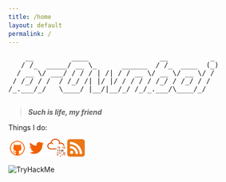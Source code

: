 ```yaml
---
title: /home
layout: default
permalink: /
---
```




<pre>
    __         ____                 __          _    
   / /_  _____/ __ \_      ______  / /_  ____  (_)   
  / __ \/ ___/ / / / | /| / / __ \/ __ \/ __ \/ /    
 / /_/ / /  / /_/ /| |/ |/ / / / / /_/ / /_/ / /     
/_.___/_/   \____/ |__/|__/_/ /_/_.___/\____/_/      
                                                    
</pre>


> **_Such is life, my friend_**


<p style="display:inline">
Things I do:

<a style="display:inline" target="new" href="https://github.com/br0wnboi"><img style="display:inline" src="./img/Social_Icons/github.png"  width="7%" height=auto alt="github"></a>	<a style="display:inline" target="new" href="https://twitter.com/br0wnboi"><img style="display:inline" src="./img/Social_Icons/twitter.png"  width="7%" height=auto alt="twitter"></a>	<a style="display:inline" target="new" href="https://tryhackme.com/p/br0wnboi"><img style="display:inline" src="./img/Social_Icons/thm.png"  width="7%" height=auto alt="tryhackme"></a>	<a style="display:inline" target="new" href="./feed.xml"><img style="display:inline" src="./img/Social_Icons/rss.png"  width="7%" height=auto alt="rss"></a>

<img src="https://tryhackme-badges.s3.amazonaws.com/br0wnboi.png" alt="TryHackMe">

</p>